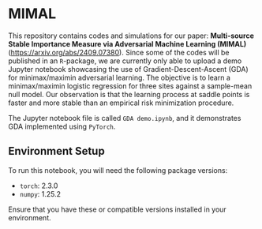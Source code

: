 # MIMAL

This repository contains codes and simulations for our paper: **Multi-source Stable Importance Measure via Adversarial Machine Learning (MIMAL)** (https://arxiv.org/abs/2409.07380). Since some of the codes will be published in an `R`-package, we are currently only able to upload a demo Jupyter notebook showcasing the use of Gradient-Descent-Ascent (GDA) for minimax/maximin adversarial learning. The objective is to learn a minimax/maximin logistic regression for three sites against a sample-mean null model. Our observation is that the learning process at saddle points is faster and more stable than an empirical risk minimization procedure.

The Jupyter notebook file is called `GDA demo.ipynb`, and it demonstrates GDA implemented using `PyTorch`.

## Environment Setup

To run this notebook, you will need the following package versions:

- `torch`: 2.3.0
- `numpy`: 1.25.2

Ensure that you have these or compatible versions installed in your environment.

